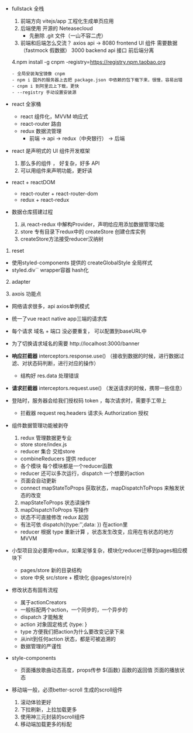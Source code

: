 - fullstack 全栈

  1. 前端方向 vitejs/app 工程化生成单页应用
  2. 后端使用 开源的 Neteasecloud
     - 先删除 .git 文件（一山不容二虎）
  3. 前端和后端怎么交流？
     axios api ->
     8080 frontend UI 组件 需要数据（fastmock 假数据）
     3000 backend api 接口
     前后端分离

  4.npm install -g cnpm -registry=https://registry.npm.taobao.org

      - 全局安装淘宝镜像 cnpm
      - npm i 国外的服务器上去把 package.json 中依赖的包下载下来，很慢，容易出错
      - cnpm i 到阿里云上下载，更快
      - --registry 手动设置安装源

- react 全家桶

  - react 组件化，MVVM 响应式
  - react-router 路由
  - redux 数据流管理
    - 前端 -> api -> redux（中央银行） -> 后端

- react 是声明式的 UI 组件开发框架

  1.  那么多的组件 ， 好复杂，好多 API
  2.  可以用组件来声明功能，更好读

- react + reactDOM
  - react-router + react-router-dom
  - redux + react-redux

- 数据仓库搭建过程
   1. 从 react-redux 中解构Provider，声明给应用添加数据管理功能
   2. store 专有目录下redux中的 createStore 创建仓库实例
   3. createStore方法接受reducer汉纳树

1. reset
  - 使用styled-components 提供的 createGlobalStyle 全局样式
  - styled.div`` wrapper容器 hash化 
2. adapter

3. axois 功能点
  - 网络请求很多，api axios单例模式
  - 统一了vue react native app三端的请求库
  - 每个请求 域名 + 端口 没必要重复， 可以配置到baseURL中
  - 为了切换请求域名的需要   http://localhost:3000/banner
  - **响应拦截器**  interceptors.response.use()    （接收到数据的时候，进行数据过滤、对状态码判断，进行对应的操作）
    - 结构好 res.data   处理错误
  - **请求拦截器**  interceptors.request.use()    （发送请求的时候，携带一些信息）
  - 登陆时，服务器会给我们授权码 token ，每次请求时，需要手工带上
    - 拦截器 request     req.headers 请求头  Authorization 授权

- 组件数据管理功能被剥夺
  1. redux 管理数据更专业
    - store  store/index.js  
    - reducer 集合 交给store
    - combineReducers 提供 reducer
    - 各个模块 每个模块都是一个reducer函数
    - reducer 还可以多次运行，dispatch  一个想要的action
    - 页面会自动更新
    - connect mapStateToProps 获取状态，mapDispatchToProps 来触发状态的改变
  2. mapStateToProps 状态读操作
  3. mapDispatchToProps 写操作
    - 状态不可直接修改  redux 起因
    - 有法可依   dispatch({type:'',data: })   在action里
    - reducer 根据 type 重新计算 ，状态发生改变，应用在有状态的地方 MVVM


- 小型项目没必要用redux，如果足够复杂，模块化reducer迁移到pages相应模块下
  - pages/store  新的目录结构
  - store 中央  src/store + 模块化  @pages/store{n}

- 修改状态有固有流程
  - 属于actionCreators
  - 一般标配两个action，一个同步的，一个异步的
  - dispatch 才能触发
  - action 对象固定格式 {type: }
  - type 方便我们把action为什么要改变记录下来
  - 从init到任何action 状态，都是可被追溯的
  - 数据管理的严谨性

- style-components 
  - 页面播放歌曲动态高度，props传参   ${函数} 函数的返回值  页面的播放状态
- 移动端一般，必须better-scroll 生成的scroll组件
  1. 滚动体验更好
  2. 下拉刷新，上拉加载更多
  3. 使用神三元封装的scroll组件
  4. 移动端加载更多的标配